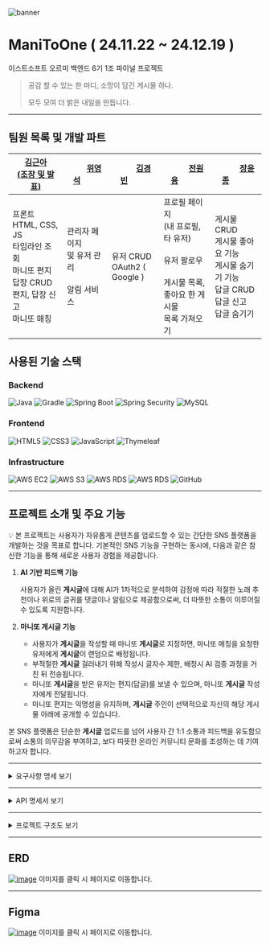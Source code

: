 ![banner](https://github.com/user-attachments/assets/c97aadb8-b9ea-4a97-b08e-9f9ff492186a)
# ManiToOne ( 24.11.22 ~ 24.12.19 )
이스트소프트 오르미 백엔드 6기 1조 파이널 프로젝트
> 공감 할 수 있는 한 마디, 소망이 담긴 게시물 하나.
>
> 모두 모여 더 밝은 내일을 만듭니다.
---
## 팀원 목록 및 개발 파트

|[김근아<br/>(조장 및 발표)](https://github.com/listoria)|&nbsp;&nbsp;&nbsp;&nbsp;&nbsp;&nbsp;&nbsp;&nbsp;[위영석](https://github.com/WeeYoungSeok)&nbsp;&nbsp;&nbsp;&nbsp;&nbsp;&nbsp;&nbsp;&nbsp;|&nbsp;&nbsp;&nbsp;&nbsp;&nbsp;&nbsp;&nbsp;&nbsp;&nbsp;[김경빈](https://github.com/kkb00714)&nbsp;&nbsp;&nbsp;&nbsp;&nbsp;&nbsp;&nbsp;&nbsp;&nbsp;|&nbsp;&nbsp;&nbsp;&nbsp;&nbsp;&nbsp;&nbsp;&nbsp;&nbsp;&nbsp;[전원용](https://github.com/sqrt3)&nbsp;&nbsp;&nbsp;&nbsp;&nbsp;&nbsp;&nbsp;&nbsp;&nbsp;&nbsp;|&nbsp;&nbsp;&nbsp;&nbsp;&nbsp;&nbsp;&nbsp;&nbsp;&nbsp;&nbsp;[장윤종](https://github.com/yoonjong-j)&nbsp;&nbsp;&nbsp;&nbsp;&nbsp;&nbsp;&nbsp;&nbsp;&nbsp;&nbsp;|
|---|---|---|---|---|
|프론트 HTML, CSS, JS<br/>타임라인 조회<br/>마니또 편지 답장 CRUD<br/>편지, 답장 신고<br>마니또 매칭|관리자 페이지</br>및 유저 관리<br/></br>알림 서비스|유저 CRUD</br>OAuth2 ( Google )|프로필 페이지</br>(내 프로필, 타 유저)<br/></br>유저 팔로우<br/></br>게시물 목록, </br>좋아요 한 게시물 </br>목록 가져오기|게시물 CRUD</br>게시물 좋아요 기능</br>게시물 숨기기 기능</br>답글 CRUD</br>답글 신고</br>답글 숨기기|

## 사용된 기술 스택
### Backend
![Java](https://img.shields.io/badge/Java-007396?style=for-the-badge&logo=java&logoColor=white)
![Gradle](https://img.shields.io/badge/Gradle-133700?style=for-the-badge&logo=gradle&logoColor=white)
![Spring Boot](https://img.shields.io/badge/SpringBoot-6DB33F?style=for-the-badge&logo=springboot&logoColor=white)
![Spring Security](https://img.shields.io/badge/Spring_Security-341718?style=for-the-badge&logo=springsecurity&logoColor=white)
![MySQL](https://img.shields.io/badge/MySQL-4479A1?style=for-the-badge&logo=mysql&logoColor=white)
  
### Frontend
![HTML5](https://img.shields.io/badge/HTML5-E34F26?style=for-the-badge&logo=html5&logoColor=white)
![CSS3](https://img.shields.io/badge/CSS3-1572B6?style=for-the-badge&logo=css3&logoColor=white)
![JavaScript](https://img.shields.io/badge/JavaScript-F7DF1E?style=for-the-badge&logo=javascript&logoColor=black)
![Thymeleaf](https://img.shields.io/badge/Thymeleaf-005F0F?style=for-the-badge&logo=thymeleaf&logoColor=white)
  
### Infrastructure
![AWS EC2](https://img.shields.io/badge/AWS%20EC2-FF9900?style=for-the-badge&logo=amazon-ec2&logoColor=white)
![AWS S3](https://img.shields.io/badge/Amazon%20S3-569A31?style=for-the-badge&logo=amazon-s3&logoColor=white)
![AWS RDS](https://img.shields.io/badge/AWS%20RDS-527FFF?style=for-the-badge&logo=amazon-rds&logoColor=white)
![AWS RDS](https://img.shields.io/badge/AWS%20CODE_DEPLOY-345678?style=for-the-badge)
![GitHub](https://img.shields.io/badge/GitHub-181717?style=for-the-badge&logo=github&logoColor=white)

---
## 프로젝트 소개 및 주요 기능
💡 본 프로젝트는 사용자가 자유롭게 콘텐츠를 업로드할 수 있는 간단한 SNS 플랫폼을 개발하는 것을 목표로 합니다.
기본적인 SNS 기능을 구현하는 동시에, 다음과 같은 참신한 기능을 통해 새로운 사용자 경험을 제공합니다.

1. **AI 기반 피드백 기능**

    사용자가 올린 **게시글**에 대해 AI가 1차적으로 분석하여 감정에 따라 적절한 노래 추천이나 위로의 글귀를 댓글이나 알림으로 제공함으로써, 더 따뜻한 소통이 이루어질 수 있도록 지원합니다.
    
2. **마니또 게시글 기능**
    - 사용자가 **게시글**을 작성할 때 마니또 **게시글**로 지정하면, 마니또 매칭을 요청한 유저에게 **게시글**이 랜덤으로 배정됩니다.
    - 부적절한 **게시글** 걸러내기 위해 작성시 글자수 제한, 배정시 AI 검증 과정을 거친 뒤 전송됩니다.
    - 마니또 **게시글**을 받은 유저는 편지(답글)를 보낼 수 있으며, 마니또 **게시글** 작성자에게 전달됩니다.
    - 마니또 편지는 익명성을 유지하며, **게시글** 주인이 선택적으로 자신의 해당 게시물 아래에 공개할 수 있습니다.

본 SNS 플랫폼은 단순한 **게시글** 업로드를 넘어 사용자 간 1:1 소통과 피드백을 유도함으로써 소통의 의무감을 부여하고, 보다 따뜻한 온라인 커뮤니티 문화를 조성하는 데 기여하고자 합니다.

---
<details><summary>요구사항 명세 보기</summary>

### 📕 유저 관리

| 요구사항 ID | 요구사항명 | 요구사항 상세 설명 | 담당자 | 비고 |
| --- | --- | --- | --- | --- |
| U-REQ-001 | 회원가입 | 유저가 회원가입을 할 수 있다.<br/> Email(ID), Password, Name, Nickname, Birth를 필요로 하며,<br/> Email 인증을 진행한 이후 회원가입이 가능하다.<br/> ProfileImage, Introduce는 defalt 값으로 지정한다. | 김경빈 |  |
| U-REQ-002 | 이메일 인증 | 유저가 회원가입 하기 이전에 이메일을 인증을 해야 회원가입이 가능하다.<br/> Email(ID)로 발송한 인증 코드를 입력하면 인증이 완료된다. | 김경빈 |  |
| U-REQ-003 | PW 찾기 | 사용자 이메일과 이름을 받아 PW 찾기를 진행한다.<br/> Email 인증 후, 해당 Email로 임시 비밀번호를 발급한다. | 김경빈 |  |
| U-REQ-004 | 로그인(일반) | 일반 회원의 경우 아이디와 비밀번호로 로그인 할 수 있도록 한다. | 김경빈 |  |
| U-REQ-005 | 로그인(소셜) | 소셜 회원의 경우, 카카오 및 구글 회원가입을 통해 로그인 할 수 있도록 한다. | 김경빈 |  |
| U-REQ-006 | 로그아웃 | 해당 유저를 로그아웃 처리한다. | 김경빈 |  |
| U-REQ-007 | 회원 정보 수정 | 유저가 정보를 변경할 수 있도록 한다.<br/> Password, Nickname, ProfileImage, introduce만 변경할 수 있도록 한다.  | 김경빈 |                        |
| U-REQ-008 | 회원 탈퇴 | 유저가 사이트에 대한 탈퇴를 할 수 있도록 한다.<br/> 유저가 비활성화 되면, 해당 유저의 게시글 및 댓글 전부 비가시화 한다. | 김경빈 |  |
| U-REQ-009 | 팔로우 기능 | 유저가 다른 유저를 팔로우 할 수 있다.<br/> 다른 유저의 프로필에 접근하여 팔로우 버튼을 누름으로써 팔로우를 한다.<br/> 내가 팔로우하는 사용자, 나를 팔로우하는 사용자를 조회할 수 있다. | 전원용 |  |
| U-REQ-010 | 마이페이지 | 현재 로그인 중인 유저의 게시글과 간단한 정보를 조회할 수 있다.<br/> 간단한 정보 : Nickname, Introduce, ProfileImage, 팔로잉 & 팔로워 수<br/> 1. 내 게시글 보기 (썸네일 출력)<br/> 2. 내가 좋아요한 게시글 보기<br/> 3. 내가 팔로잉 한 유저 보기 (해당 유저의 프로필을 누르면 그 유저의 프로필 페이지로 이동하도록)<br/> 4. 내가 숨김처리 한 게시글 목록 보기 | 전원용 |     |
| U-REQ-011 | 알림 | 팔로우, 댓글, 좋아요, 마니또 댓글 등에 대한 알림을 받는다.<br/> 알림을 왼쪽 nav바에서 알림페이지를 통해 확인할 수 있다. | 위영석 |  |
| U-REQ-012 | 타 유저 페이지 | 다른 유저의 프로필 페이지로 이동한다.<br/> 다른 유저의 프로필에서는 ‘전체 게시글 보기’, ‘좋아요 한 게시글 보기’가 가능하다.<br/> 다른 유저의 프로필에서는 팔로우 및 언팔로우를 할 수 있다.<br/> 다른 유저의 팔로워 및 팔로잉 목록을 볼 수 있다. | 전원용 |  |

### 📙 관리자 페이지

| 요구사항 ID | 요구사항명 | 요구사항 상세 설명 | 담당자 | 비고 |
| --- | --- | --- | --- | --- |
| A-REQ-001 | 회원 조회 | 전체 유저를 조회할 수 있다. | 위영석 |  |
| A-REQ-002 | 회원 정지 | 해당 유저를 정지시킬 수 있다. | 위영석 | 한 번 신고된 유저는 경고 조치,<br/> 두 번 신고된 유저는 7일 정지,<br/> 세 번 신고된 유저는 회원 정지.  |
| A-REQ-003 | 전체 게시글 조회 | 전체 게시글을 조회할 수 있다. | 위영석 |  |
| A-REQ-004 | 특정 게시글 조회 | 특정 게시글을 조회할 수 있다.<br/> 유저 Email, 유저 닉네임, 게시글 내용으로 검색할 수 있다. | 위영석 |  |
| A-REQ-005 | 게시글 관리 | 관리자가 게시글을 삭제하거나 숨길 수 있다. | 위영석 |  |
| A-REQ-006 | 신고된 게시글 조회 | 신고된 게시글을 조회할 수 있다 | 위영석 |  |
| A-REQ-007 | 신고된 댓글 조회 | 신고된 댓글을 조회할 수 있다. | 위영석 |  |
| A-REQ-008 | 신고된 마니또 조회 | 신고된 마니또 답글을 조회할 수 있다. | 위영석 |  |
| A-REQ-009 | 신고된 게시글 관리 | 신고된 게시글을 삭제하거나 블라인드 처리할 수 있다. | 위영석 |  |
| A-REQ-010 | 신고된 댓글 관리 | 신고된 댓글을 삭제하거나 블라인드 처리할 수 있다. | 위영석 |  |

- ### 📗 게시글

| 요구사항 ID | 요구사항명 | 요구사항 상세 설명 | 담당자 | 비고 |
| --- | --- | --- | --- | --- |
| F-REQ-001 | 타임라인 조회 | 메인 페이지에 타임라인을 출력한다.<br>게시글은 현재 날짜를 기준으로 최대 7일까지의 게시글(랜덤)과 팔로우한 유저의 게시글(우선)을 출력한다.<br>타임라인에서 좋아요, 답글 작성, 숨기기, 삭제 등을 할 수 있다. | 김근아 |  |
| F-REQ-002 | 게시글 생성 | 현재 로그인한 유저가 게시글을생성한다.<br/> 사진 (최대 4장), 내용을 작성할 수 있다.<br/> 마니또 게시글로 생성할 경우, 앨런AI를 사용하여 해당 게시글이 적절한지 검사한 후 적절하다면 전송한다. | 장윤종 |  |
| F-REQ-003 | 게시글 수정 | 현재 로그인한 유저가 해당 게시글을 수정할 수 있다.<br/> 사진, 내용을 수정할 수 있다. | 장윤종 |  |
| F-REQ-004 | 게시글 삭제 | 현재 로그인한 유저가 게시글을 삭제한다. | 장윤종 |  |
| F-REQ-005 | 게시글 숨기기 | 현재 로그인한 유저가 해당 게시글을 숨긴다. | 장윤종 |  |
| F-REQ-006 | 게시글 좋아요 | 게시글에 대해 ‘좋아요’ 할 수 있다. | 장윤종 |  |
| F-REQ-008 | 신고 | 적절하지 않은 게시글, 답글을 신고할 수 있다.<br/> 신고된 게시글, 답글은 신고 횟수가 일정량 이상이면 숨김 처리가 된다. | 장윤종 |  |
| F-REQ-009 | 게시글 가져오기 | 특정 유저가 작성한 게시글을 모두 가져온다. <br/> 숨김처리된 게시글은 제외하고 작성했던 게시글을 가져온다. | 전원용 |  |
| F-REQ-010 | 좋아요 게시글 가져오기 | 특정 유저가 좋아요 한 게시글을 모두 가져온다. | 전원용 |  |
| F_REQ-011 | 게시글 상세 조회 | 게시글을 누르면 게시글 상세 화면으로 이동한다. | 장윤종 |  |
| F_REQ-012 | 게시글 조회 | 유저가 생성한 게시글을 조회한다. | 장윤종 |  |

### 📘 답글

| 요구사항 ID | 요구사항명 | 요구사항 상세 설명 | 담당자 | 비고 |
| --- | --- | --- | --- | --- |
| C-REQ-001 | 답글 생성 | 현재 유저가 게시글에 답글(게시글)을 생성한다. | 장윤종 |  |
| C-REQ-002 | 답글의 답글 생성 | 현재 유저가 게시글에 남겨진 답글에 답글을 생성한다. | 장윤종 |  |
| C-REQ-003 | 답글 수정 | 자신이 작성한 답글만 수정할 수 있다. | 장윤종 |  |
| C-REQ-004 | 답글 삭제 | 자신이 작성한 답글만 삭제할 수 있다. | 장윤종 |  |
| C-REQ-005 | 답글 신고 | 적절하지 않은 답글을 신고할 수 있다. | 장윤종 |  |
| C-REQ-006 | 답글 숨기기 | 현재 로그인한 유저가 해당 답글을 숨긴다. | 장윤종 |  |

### 🍀 마니또

| 요구사항 ID | 요구사항명 | 요구사항 상세 설명 | 담당자 | 비고 |
| --- | --- | --- | --- | --- |
| M-REQ-001 | 마니또 편지 | 마니또 게시글에 대한 편지를 남길 수 있다. | 김근아 |  |
| M-REQ-002 | 마니또 편지 신고 | 적절하지 않은 마니또 편지를 받을 경우 신고할 수 있다. | 김근아 |  |
| M-REQ-003 | 마니또에게 답장 보내기 | 편지를 보내준 마니또에게 답장을 보낼 수 있다. | 김근아 |  |
| M-REQ-004 | 마니또 답장 신고 | 적절하지 않은 마니또 답장을 받을 경우 신고할 수 있다. | 김근아 |  |
| M-REQ-005 | 마니또 편지 공개 여부 | 게시글에 남긴 편지를 타 유저에게 공개할지 결정할 수 있다. | 김근아 |  |
| M-REQ-006 | 받은 마니또 편지 보기 | 편지함에서 내가 받은 마니또 편지를 볼 수 있다.  | 김근아 |  |
| M-REQ-007 | 보낸 마니또 편지 보기 | 편지함에서 내가 보낸 마니또 편지를 볼 수 있다. | 김근아 |  |
| M-REQ-008 | 받은 마니또 답장 보기 | 편지함에서 내가 받은 마니또 답장을 볼 수 있다. | 김근아 |  |
| M-REQ-009 | 보낸 마니또 답장 보기 | 편지함에서 내가 보낸 마니또 답장을 볼 수 있다. | 김근아 |  |
| M-REQ-010 | 마니또 배정 | 마니또 페이지를 들어가 마니또를 배정 받을 수 있다. | 김근아 |  |
| M-REQ-011 | 게시글 넘기기 | 배정받은 마니또가 마음에 들지 않으면 넘길 수 있다. | 김근아 |  |

### 📕 AI

| 요구사항 ID | 요구사항명 | 요구사항 상세 설명 | 담당자 | 비고 |
| --- | --- | --- | --- | --- |
| M-REQ-001 | AI 피드백 | 게시글 작성시 AI 피드백과 노래 추천을 받을 수 있다. | 전원용 |  |
| M-REQ-002 | 게시글 검증  | 특정 게시글을 작성할 떄 AI가 부적절한 내용인지 감지를 한다.<br>-부적절한 내용일 경우 마니또 게시글로 배정되지 않는다. | 전원용, 김근아 |  |

</details>

---


<details><summary> API 명세서 보기
</summary>

### [ 📖 유저 관리 ]

| 서비스명 | 메서드 | URL | 설명 |
| --- | --- | --- | --- |
| registerUser | POST | /api/signup | 회원가입 |
| verifyEmail | POST | /api/email-validate | 이메일 인증 코드 발송 |
|  verifyNumber | POST | /api/email-check | 이메일 인증 코드 인증 |
| isExist | GET | /api/exist-email-and-nick | 유저 이메일, 닉네임 중복 검사 |
| findPassword | POST | /api/password-reset | 비밀번호 찾기 |
| localLogin | POST | /api/local-login | 로그인(일반) |
| socialLogin | POST | /api/oauth-login | 로그인(OAuth) |
| updateAdditionalInfo | PUT | /api/additional-info | OAuth 회원가입 시 필요한 데이터 입력 |
| logout | GET | /api/logout | 로그아웃 |
| deleteUser | DELETE | /api/cancel-account | 회원 탈퇴 |
| updateUser | PUT | /api/user | 회원 수정 |
| follow | POST | /api/follow | 팔로우 (토글) |
| getFollower | GET | /api/follow/{nickname} | 팔로워, 팔로잉 조회 |

---

### [ 📖 알림 ]

| 서비스명 | 메서드 | URL | 설명 |
| --- | --- | --- | --- |
| readNotification | PUT | /api/notification/{notiId} | 알림 읽음 처리 |
| checkUnreadNotifications | GET | /api/notifications/status | 해당 유저의 알림 읽음 상태 가져오기<br/>(읽지 않은 알림이 있다면 true, 없다면 false) |
| readAllNotification | PUT | /api/notification | 알림 모두 읽음 처리 |

---

### [ 📖 관리자 페이지 ]

| 서비스명 | 메서드 | URL | 설명 |
| --- | --- | --- | --- |
| getAllUsers | GET | /admin/api/users?type={type}&content={content}&status={status}&page={page} | 회원 조회<br/>String : type, content<br/>Integer : status, page |
| updateUser | PUT | /admin/api/users | 회원 정보 수정 |
| updateUserProfileImage | PUT | /admin/api/users/{userId} | 유저 프로필 사진 업데이트<br/>(userProfileFile은 RequestPart) |
| getAllPosts | GET | /admin/api/posts?type={type}<br/>&content={content}<br/>&isBlind={isBlind}<br/>&page={page} | 전체 게시글 조회<br/>String : type, content<br/>Integer : page<br/>Boolean : isBlind |
| getPostImages | GET | /admin/api/post/{postId}/image | 게시글 이미지 가져오기 |
| blindPost | PUT | /admin/api/blind/post/{postId} | 게시글 블라인드 처리 |
| blindReply | PUT | /admin/api/blind/reply/{replyPostId} | 댓글 블라인드 처리 |
| deletePost | DELETE | /admin/api/post/{postId} | 게시글 삭제 처리 |
| deleteReply | DELETE | /admin/api/reply/{replyPostId} | 댓글 삭제 처리 |
| getReports | POST | /admin/api/reports?type={type}<br/>&content={content}<br/>&reportObjectType={reportObjectType}<br/>&reportType={reportType}<br/>&page={page} | 신고 된 게시글, 댓글 조회<br/>String : type, content, reportObjectType, reportType<br/>Integer : page |
| isReportPost | GET | /admin/api/report/post/{postId} | 신고된 게시글인지 확인 |
| isReportReply | GET | /admin/api/report/reply/{replyPostId} | 신고된 댓글인지 확인 |
| deleteReport | DELETE | /admin/api/report/{reportId} | 신고 삭제 처리 |
| getReportedManitos | GET | /admin/api/report/manitos?type={type}&content={content}&reportObjectType={reportObjectType}&reportType={reportType}&page={page} | 신고된 마니또 답글 조회<br/>String : type, content, reportObjectType, reportType<br/>Integer : page |

---

### [ 📖 게시글 ]

| 서비스명 | 메서드 | URL | 설명 |
| --- | --- | --- | --- |
| createPost | POST | /api/post | 게시글 생성 |
| getPosts | GET | /api/posts | 게시글 조회 |
| getPostDetail | GET | /api/post/{postId} | 게시글 상세 조회 |
| updatePost | PUT | /api/post/{postId} | 게시글 수정 |
| deletePost | DELETE | /api/post/{postId} | 게시글 삭제 |
| hidePost | PUT | /api/post/hidden/{postId} | 게시글 숨기기 |
| getMyHiddenPost | GET | /api/post/hidden | 내 숨김 게시글 가져오기 |
| likePost | POST | /api/post/like/{postId} | 게시글 좋아요 |
| reportPost | POST | /api/post/report/{postId} | 게시글 신고 |
| getPostsByNickname | GET | /api/posts/by/{nickname} | 게시글 가져오기 |
| getLikePostsByNickname | GET | /api/posts/{nickname}/liked | 좋아요 게시글 가져오기 |
| getPostLikesNum | GET | /api/post/like/number/{postId} | 게시글 좋아요 개수 조회 |
| getFeedback | GET | /api/post/ai-feedback | 게시글 AI 피드백 받기 |
| getHiddenPost | GET | /api/post/hidden | 숨긴 게시글 가져오기 |

---

### [ 📖 답글 ]

| 서비스명 | 메서드 | URL | 설명 |
| --- | --- | --- | --- |
| createReply | POST | /api/reply/{postId} | 답글 생성 |
| createReReply | POST | /api/rereply/{replyId} | 답글의 답글 생성 |
| updateReply | PUT | /api/reply/{replyPostId} | 답글 수정 |
| deleteReply | DELETE | /api/reply/{replyId} | 답글 삭제 |
| likeReply | POST | /api/reply/like/{replyId} | 답글 좋아요 |
| reportReply | POST | /api/reply/report/{replyId} | 답글 신고 |
| hideReply | PUT | /api/reply/hidden/{replyId} | 답글 숨기기 |
| getReplies | GET | /api/replies/{postId} | 답글 조회 |
| getReply | GET | /api/reply/{replyId} | 답글 단건 조회 |
| getReReplies | GET | /api/rereplies/{replyId} | 답글의 답글 조회 |
| getRepliesNum | GET | /api/replies/number/{postId} | 답글 개수 조회 |
| getReRepliesNum | GET | /api/rereplies/number/{replyId} | 답글의 답글 개수 조회 |
| getReplyLikesNum | GET | /api/reply/like/number/{replyId} | 답글 좋아요 개수 조회 |

---

### [ 📖 마니또 ]

| 서비스명 | 메서드 | URL | 설명 |
| --- | --- | --- | --- |
| createManitoReply | POST | /api/manito/letter/{manitoMatchesId} | 마니또 편지 작성 |
| answerManitoReply | PUT | /api/manito/anwer/{manitoPostId} | 마니또 편지 답장 |
| reportManitoReply | PUT | /api/manito/report/{manitoPostId} | 마니또 편지 신고 |
| reportManitoAnswer | PUT | /api/manito/report/answer{manitoPostId} | 마니또 편지 답장 신고 |
| hideManitoReply | PUT | /api/manito/hide/letter/{manitoPostId} | 마니또 편지 공개 여부 |
| getReceiveManito | GET | /api/receivemanito/{nickname} | 받은 마니또 편지 |
| getSendManito | GET | /api/sendmanito/{nickname} | 보낸 마니또 편지 |
| createMatch | POST | /api/manito/match | 마니또 매칭 |
| passManitoMatch | PUT | /api/manito/pass/{matitoMatchesId} | 매칭된 마니또 패스 |

</details>

---

<details><summary>프로젝트 구조도 보기
</summary>

</details>


---
## ERD
[![image](https://github.com/user-attachments/assets/d57b9319-9ff9-4a75-a0ae-b25b647d176b)](https://www.erdcloud.com/d/na7YdajKCyZNxrxEB)
이미지를 클릭 시 페이지로 이동합니다.

---
## Figma
[![image](https://github.com/user-attachments/assets/1e8b23df-5865-47ca-b4b4-4288b055527c)](https://www.figma.com/design/c48u4PFZcGRbTgB3qTGRM8/%ED%8F%AC%EC%8A%A4%ED%8A%B8%EC%9E%87's-team-library?node-id=3311-3&p=f&t=QuA58hv1eizWh0P7-0)
이미지를 클릭 시 페이지로 이동합니다.
